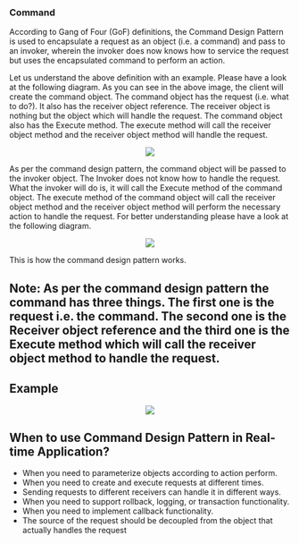 ﻿### Command  
According to Gang of Four (GoF) definitions, the Command Design Pattern is used to encapsulate a request as an object (i.e. a command) and pass to an invoker, wherein the invoker does now knows how to service the request but uses the encapsulated command to perform an action.

Let us understand the above definition with an example. Please have a look at the following diagram. As you can see in the above image, the client will create the command object. The command object has the request (i.e. what to do?). It also has the receiver object reference. The receiver object is nothing but the object which will handle the request. The command object also has the Execute method. The execute method will call the receiver object method and the receiver object method will handle the request.

<p align="center">
  <img src="https://dotnettutorials.net/wp-content/uploads/2019/11/word-image-30.png" />
</p>

As per the command design pattern, the command object will be passed to the invoker object. The Invoker does not know how to handle the request. What the invoker will do is, it will call the Execute method of the command object. The execute method of the command object will call the receiver object method and the receiver object method will perform the necessary action to handle the request. For better understanding please have a look at the following diagram.

<p align="center">
  <img src="https://dotnettutorials.net/wp-content/uploads/2019/11/word-image-31-768x298.png" />
</p>

This is how the command design pattern works.

Note: As per the command design pattern the command has three things. The first one is the request i.e. the command. The second one is the Receiver object reference and the third one is the Execute method which will call the receiver object method to handle the request.
---
## Example
<p align="center">
  <img src="https://dotnettutorials.net/wp-content/uploads/2019/11/word-image-32.png" />
</p>

## When to use Command Design Pattern in Real-time Application?
* When you need to parameterize objects according to action perform.
* When you need to create and execute requests at different times.
* Sending requests to different receivers can handle it in different ways.
* When you need to support rollback, logging, or transaction functionality.
* When you need to implement callback functionality.
* The source of the request should be decoupled from the object that actually handles the request